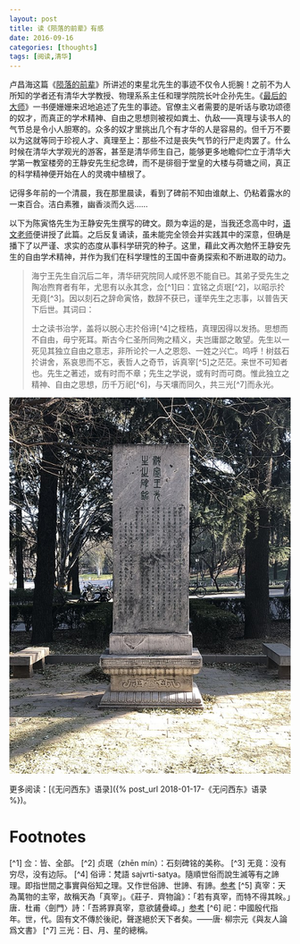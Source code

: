 ```yaml
---
layout: post
title: 读《陨落的前辈》有感
date: 2016-09-16
categories: [thoughts]
tags: [阅读,清华]
---
```


卢昌海这篇《[陨落的前辈](https://book.douban.com/review/1593176/)》所讲述的束星北先生的事迹不仅令人扼腕！之前不为人所知的学者还有清华大学教授、物理系系主任和理学院院长叶企孙先生。《[最后的大师](https://book.douban.com/subject/5249778/)》一书便姗姗来迟地追述了先生的事迹。官僚主义者需要的是听话与歌功颂德的奴才，而真正的学术精神、自由之思想则被视如粪土、仇敌——真理与读书人的气节总是令小人胆寒的。众多的奴才里挑出几个有才华的人是容易的。但千万不要以为这就等同于珍视人才、真理至上：那些不过是丧失气节的行尸走肉罢了。什么时候在清华大学观光的游客，甚至是清华师生自己，能够更多地瞻仰伫立于清华大学第一教室楼旁的王静安先生纪念碑，而不是徘徊于堂皇的大楼与荷塘之间，真正的科学精神便开始在人的灵魂中植根了。

记得多年前的一个清晨，我在那里晨读，看到了碑前不知由谁献上、仍粘着露水的一束百合。洁白素雅，幽香淡而久远……

以下为陈寅恪先生为王静安先生撰写的碑文。颇为幸运的是，当我还念高中时，[语文老师](http://zypbjzx1326.bokee.com/)便讲授了此篇。之后反复诵读，虽未能完全领会并实践其中的深意，但确是播下了以严谨、求实的态度从事科学研究的种子。这里，藉此文再次勉怀王静安先生的自由学术精神，并作为我们在科学理性的王国中奋勇探索和不断进取的动力。

> 海宁王先生自沉后二年，清华研究院同人咸怀恩不能自已。其弟子受先生之陶冶煦育者有年，尤思有以永其念，佥[^1]曰：宜铭之贞珉[^2]，以昭示扵无竟[^3]。因以刻石之辞命寅恪，数辞不获已，谨举先生之志事，以普告天下后世。其词曰：
>
> 士之读书治学，盖将以脱心志扵俗谛[^4]之桎梏，真理因得以发扬。思想而不自由，毋宁死耳。斯古今仁圣所同殉之精义，夫岂庸鄙之敢望。先生以一死见其独立自由之意志，非所论扵一人之恩怨、一姓之兴亡。呜呼！树兹石扵讲舍，系哀思而不忘，表哲人之奇节，诉真宰[^5]之茫茫。来世不可知者也。先生之著述，或有时而不章；先生之学说，或有时而可商。惟此独立之精神、自由之思想，历千万祀[^6]，与天壤而同久，共三光[^7]而永光。

<p align="center"><a href="/figures/2023-05-06-王国维纪念碑.jpg"><img src="/figures/2023-05-06-王国维纪念碑-preview.jpg" alt="王国维纪念碑" /></a></p>

更多阅读：[《无问西东》语录]({% post_url 2018-01-17-《无问西东》语录 %})。

# Footnotes

[^1] 佥：皆、全部。
[^2] 贞珉（zhēn mín）：石刻碑铭的美称。
[^3] 无竟：没有穷尽，没有边际。
[^4] 俗谛：梵語 sajvrti-satya。隨順世俗而說生滅等有之諦理。即指世間之事實與俗知之理。又作世俗諦、世諦、有諦。[参考](http://buddhaspace.org/dict/fk/data/%25E4%25BF%2597%25E8%25AB%25A6.html)
[^5] 真宰：天為萬物的主宰，故稱天為「真宰」。《莊子．齊物論》：「若有真宰，而特不得其眹。」唐．杜甫〈劍門〉詩：「吾將罪真宰，意欲鏟疊嶂。」[参考](https://pedia.cloud.edu.tw/Entry/Detail/?title=%E7%9C%9F%E5%AE%B0&search=%E7%9C%9F%E5%AE%B0)
[^6] 祀：中國殷代指年。世，代。固有文不傳於後祀，聲遂絕於天下者矣。——唐· 柳宗元《與友人論爲文書》
[^7] 三光：日、月、星的總稱。
